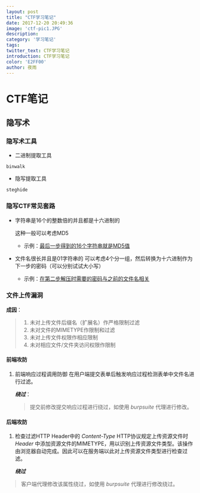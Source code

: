 ```yaml
---
layout: post
title: "CTF学习笔记"
date: 2017-12-20 20:49:36
image: 'ctf-pic1.JPG'
description: 
category: '学习笔记'
tags:
twitter_text: CTF学习笔记
introduction: CTF学习笔记
color: 'E2FF00'
author: 夜雨
---
```


# CTF笔记
## 隐写术
### 隐写术工具
- 二进制提取工具
```shell
binwalk
```

- 隐写提取工具
```shell
steghide
```
### 隐写CTF常见套路

- 字符串是16个的整数倍的并且都是十六进制的

  这种一般可以考虑MD5  
  - 示例：[最后一步得到的16个字符串就是MD5值](http://www.shiyanbar.com/ctf/2005)  

- 文件名很长并且是01字符串的
  可以考虑4个分一组，然后转换为十六进制作为下一步的密码（可以分别试试大小写）  
  - 示例：[在第二步解压时需要的密码与之前的文件名相关](http://www.shiyanbar.com/ctf/2005)  

### 文件上传漏洞

**成因**：

> 1. 未对上传文件后缀名（扩展名）作严格限制过滤
> 2. 未对文件的MIMETYPE作限制和过滤
> 3. 未对上传文件权限作相应限制
> 4. 未对相应文件/文件夹访问权限作限制
>
> 

#### 前端攻防

1. 前端响应过程调用防御
   在用户端提交表单后触发响应过程检测表单中文件名进行过滤。
   
   ***绕过***：
   >提交前修改提交响应过程进行绕过，如使用 *burpsuite* 代理进行修改。

#### 后端攻防
1. 检查过滤HTTP Header中的 *Content-Type*
   HTTP协议规定上传资源文件时 *Header* 中添加资源文件的MIMETYPE，用以识别上传资源文件类型。该操作由浏览器自动完成。因此可以在服务端以此对上传资源文件类型进行检查过滤。
   
   ***绕过***
>客户端代理修改该属性绕过，如使用 *burpsuite* 代理进行修改绕过。


